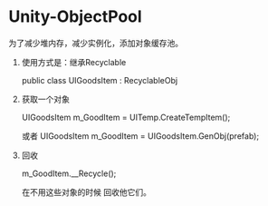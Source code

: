 # Unity-ObjectPool

为了减少堆内存，减少实例化，添加对象缓存池。

1. 使用方式是：继承Recyclable<T>

	public class UIGoodsItem : RecyclableObj<UIGoodsItem>

2. 获取一个对象

	UIGoodsItem m_GoodItem = UITemp.CreateTempItem<UIGoodsItem>();

	或者 
	UIGoodsItem m_GoodItem  = UIGoodsItem.GenObj(prefab);

3. 回收

	m_GoodItem.__Recycle();

	在不用这些对象的时候 回收他它们。
